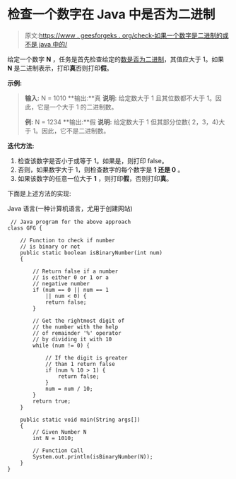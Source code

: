 # 检查一个数字在 Java 中是否为二进制

> 原文:[https://www . geesforgeks . org/check-如果一个数字是二进制的或不是 java 中的/](https://www.geeksforgeeks.org/check-if-a-number-is-binary-or-not-in-java/)

给定一个数字 **N** ，任务是首先检查给定的[数是否为二进制](https://www.geeksforgeeks.org/binary-representation-of-a-given-number/)，其值应大于 1。如果 **N** 是二进制表示，打印**真**否则打印**假**。

**示例:**

> **输入:** N = 1010
> **输出:**真
> **说明:**
> 给定数大于 1 且其位数都不大于 1。因此，它是一个大于 1 的二进制数。
> 
> **例:** N = 1234
> **输出:**假
> **说明:**
> 给定数大于 1 但其部分位数{ 2，3，4}大于 1。因此，它不是二进制数。

**迭代方法:**

1.  检查该数字是否小于或等于 1。如果是，则打印 false。
2.  否则，如果数字大于 1，则检查数字的每个数字是 **1 还是 0** 。
3.  如果该数字的任意一位大于 **1** ，则打印**假**，否则打印**真**。

下面是上述方法的实现:

Java 语言(一种计算机语言，尤用于创建网站)

```
 // Java program for the above approach
class GFG {

    // Function to check if number
    // is binary or not
    public static boolean isBinaryNumber(int num)
    {

        // Return false if a number
        // is either 0 or 1 or a
        // negative number
        if (num == 0 || num == 1
            || num < 0) {
            return false;
        }

        // Get the rightmost digit of
        // the number with the help
        // of remainder '%' operator
        // by dividing it with 10
        while (num != 0) {

            // If the digit is greater
            // than 1 return false
            if (num % 10 > 1) {
                return false;
            }
            num = num / 10;
        }
        return true;
    }

    public static void main(String args[])
    {
        // Given Number N
        int N = 1010;

        // Function Call
        System.out.println(isBinaryNumber(N));
    }
} 
```